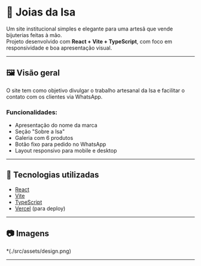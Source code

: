 # 💎 Joias da Isa

Um site institucional simples e elegante para uma artesã que vende bijuterias feitas à mão.  
Projeto desenvolvido com **React + Vite + TypeScript**, com foco em responsividade e boa apresentação visual.

---

## 🖼️ Visão geral

O site tem como objetivo divulgar o trabalho artesanal da Isa e facilitar o contato com os clientes via WhatsApp.

### Funcionalidades:

- Apresentação do nome da marca
- Seção "Sobre a Isa"
- Galeria com 6 produtos
- Botão fixo para pedido no WhatsApp
- Layout responsivo para mobile e desktop

---

## 🚀 Tecnologias utilizadas

- [React](https://react.dev/)
- [Vite](https://vitejs.dev/)
- [TypeScript](https://www.typescriptlang.org/)
- [Vercel](https://vercel.com/) (para deploy)

---

## 📷 Imagens

\*(./src/assets/design.png)

---

<!-- ## 🔗 Acesse o site

[https://joias-da-isa.vercel.app](https://joias-da-isa.vercel.app)
*(substitua pelo link real depois do deploy)*

---

## 📂 Como rodar o projeto localmente

1. Clone o repositório:

```bash
git clone https://github.com/SEU-USUARIO/joias-da-isa.git -->
